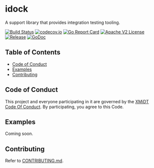 # idock

A support library that provides integration testing tooling.

[![Build Status](https://github.com/xmidt-org/idock/actions/workflows/ci.yml/badge.svg)](https://github.com/xmidt-org/idock/actions/workflows/ci.yml)
[![codecov.io](http://codecov.io/github/xmidt-org/idock/coverage.svg?branch=main)](http://codecov.io/github/xmidt-org/idock?branch=main)
[![Go Report Card](https://goreportcard.com/badge/github.com/xmidt-org/idock)](https://goreportcard.com/report/github.com/xmidt-org/idock)
[![Apache V2 License](http://img.shields.io/badge/license-Apache%20V2-blue.svg)](https://github.com/xmidt-org/idock/blob/main/LICENSE)
[![Release](https://img.shields.io/github/v/release/xmidt-org/idock)](https://github.com/xmidt-org/idock/releases/latest)
[![GoDoc](https://pkg.go.dev/badge/github.com/xmidt-org/idock)](https://pkg.go.dev/github.com/xmidt-org/idock)


## Table of Contents

- [Code of Conduct](#code-of-conduct)
- [Examples](#examples)
- [Contributing](#contributing)

## Code of Conduct

This project and everyone participating in it are governed by the [XMiDT Code Of Conduct](https://xmidt.io/code_of_conduct/). 
By participating, you agree to this Code.

## Examples 

Coming soon.

## Contributing

Refer to [CONTRIBUTING.md](CONTRIBUTING.md).
